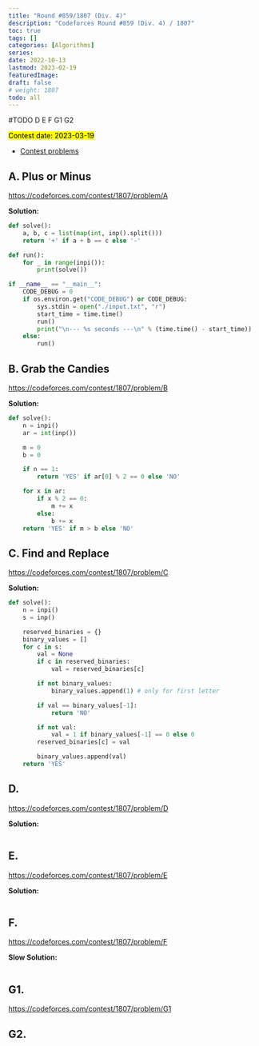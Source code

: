 ```yaml
---
title: "Round #859/1807 (Div. 4)"
description: "Codeforces Round #859 (Div. 4) / 1807"
toc: true
tags: []
categories: [Algorithms]
series:
date: 2022-10-13
lastmod: 2023-02-19
featuredImage:
draft: false
# weight: 1807
todo: all
---
```


#TODO D E F G1 G2

<mark>Contest date: 2023-03-19</mark>

- [Contest problems](https://codeforces.com/contest/1807)


## A. Plus or Minus

https://codeforces.com/contest/1807/problem/A

**Solution:**

```python
def solve():
    a, b, c = list(map(int, inp().split()))
    return '+' if a + b == c else '-'

def run():
    for _ in range(inpi()):
        print(solve())

if __name__ == "__main__":
    CODE_DEBUG = 0
    if os.environ.get("CODE_DEBUG") or CODE_DEBUG:
        sys.stdin = open("./input.txt", "r")
        start_time = time.time()
        run()
        print("\n--- %s seconds ---\n" % (time.time() - start_time))
    else:
        run()
```

## B. Grab the Candies

https://codeforces.com/contest/1807/problem/B

**Solution:**

```python
def solve():
    n = inpi()
    ar = int(inp())

    m = 0
    b = 0

    if n == 1:
        return 'YES' if ar[0] % 2 == 0 else 'NO'

    for x in ar:
        if x % 2 == 0:
            m += x
        else:
            b += x
    return 'YES' if m > b else 'NO'
```

## C. Find and Replace

https://codeforces.com/contest/1807/problem/C


**Solution:**

```python
def solve():
    n = inpi()
    s = inp()

    reserved_binaries = {}
    binary_values = []
    for c in s:
        val = None
        if c in reserved_binaries:
            val = reserved_binaries[c]

        if not binary_values:
            binary_values.append(1) # only for first letter

        if val == binary_values[-1]:
            return 'NO'

        if not val:
            val = 1 if binary_values[-1] == 0 else 0
        reserved_binaries[c] = val

        binary_values.append(val)
    return 'YES'
```

## D.

https://codeforces.com/contest/1807/problem/D


**Solution:**

```python

```

## E.

https://codeforces.com/contest/1807/problem/E

**Solution:**

```python

```


## F.

https://codeforces.com/contest/1807/problem/F


**Slow Solution:**

```python

```


## G1. 

https://codeforces.com/contest/1807/problem/G1

## G2.
